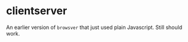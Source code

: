 # clientserver

An earlier version of `browsver` that just used plain Javascript. Still should work.
